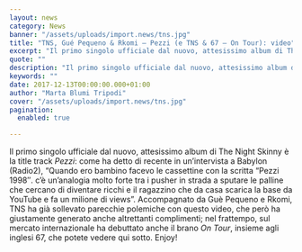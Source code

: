 ```yaml
---
layout: news
category: News
banner: "/assets/uploads/import.news/tns.jpg"
title: "TNS, Gué Pequeno & Rkomi – Pezzi (e TNS & 67 – On Tour): video"
excerpt: "Il primo singolo ufficiale dal nuovo, attesissimo album di The Night Skinny è la title track Pezzi: come ha detto di recente in un’intervista a Babylon (Radio2), “Quando ero bambino facevo le cassettine con la scritta “Pezzi 1998″. c’è un’analogia molto forte tra i pusher in strada a sputare le palline che cercano di diventare [&hellip"
quote: ""
description: "Il primo singolo ufficiale dal nuovo, attesissimo album di The Night Skinny è la title track Pezzi: come ha detto di recente in un’intervista a Babylon (Radio2), “Quando ero bambino facevo le cassettine con la scritta “Pezzi 1998″. c’è un’analogia molto forte tra i pusher in strada a sputare le palline che cercano di diventare [&hellip"
keywords: ""
date: 2017-12-13T00:00:00.000+01:00
author: "Marta Blumi Tripodi"
cover: "/assets/uploads/import.news/tns.jpg"
pagination:
  enabled: true

---
```


Il primo singolo ufficiale dal nuovo, attesissimo album di The Night Skinny è la title track _Pezzi_: come ha detto di recente in un’intervista a Babylon (Radio2), “Quando ero bambino facevo le cassettine con la scritta “Pezzi 1998″. c’è un’analogia molto forte tra i pusher in strada a sputare le palline che cercano di diventare ricchi e il ragazzino che da casa scarica la base da YouTube e fa un milione di views”. Accompagnato da Guè Pequeno e Rkomi, TNS ha già sollevato parecchie polemiche con questo video, che però ha giustamente generato anche altrettanti complimenti; nel frattempo, sul mercato internazionale ha debuttato anche il brano _On Tour_, insieme agli inglesi 67, che potete vedere qui sotto. Enjoy!